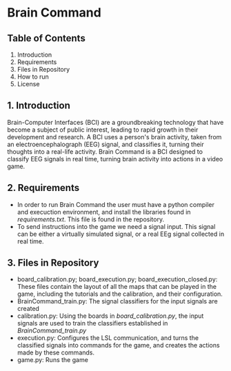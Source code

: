 # Brain Command
## Table of Contents
1. Introduction
2. Requirements
3. Files in Repository 
4. How to run
5. License
## 1. Introduction
Brain-Computer Interfaces (BCI) are a groundbreaking technology that have become a subject of public interest, leading to rapid growth in their development and research. A BCI uses a person's brain activity, taken from an electroencephalograph (EEG) signal, and classifies it, turning their thoughts into a real-life activity. Brain Command is a BCI designed to classify EEG signals in real time, turning brain activity into actions in a video game.
## 2. Requirements
* In order to run Brain Command the user must  have a python compiler and execuction environment, and install the libraries found in *requirements.txt*. This file is found in the repository. 
* To send instructions into the game we need a signal input. This signal can be either a virtually simulated signal, or a  real EEg signal collected in real time.
##  3. Files in Repository
* board_calibration.py; board_execution.py; board_execution_closed.py: These files contain the layout of all the maps that can be played in the game, including the tutorials and the calibration, and their configuration.
* BrainCommand_train.py: The signal classifiers for the input signals are created 
* calibration.py: Using the boards in *board_calibration.py*, the input signals are used to train the classifiers established in *BrainCommand_train.py* 
* execution.py: Configures the LSL communication, and turns the classified signals into commands for the game, and creates the actions made by these commands.
* game.py: Runs the game
